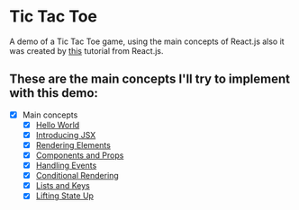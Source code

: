 # Tic Tac Toe

A demo of a Tic Tac Toe game, using the main concepts of React.js
also it was created by [this](https://reactjs.org/tutorial/tutorial.html) tutorial from React.js.

## These are the main concepts I'll try to implement with this demo:

- [x] Main concepts
  - [x] [Hello World](https://reactjs.org/docs/hello-world.html)
  - [x] [Introducing JSX](https://reactjs.org/docs/introducing-jsx.html)
  - [x] [Rendering Elements](https://reactjs.org/docs/rendering-elements.html)
  - [x] [Components and Props](https://reactjs.org/docs/components-and-props.html)
  - [X] [Handling Events](https://reactjs.org/docs/handling-events.html)
  - [X] [Conditional Rendering](https://reactjs.org/docs/conditional-rendering.html)
  - [X] [Lists and Keys](https://reactjs.org/docs/lists-and-keys.html)
  - [X] [Lifting State Up](https://reactjs.org/docs/lifting-state-up.html)
